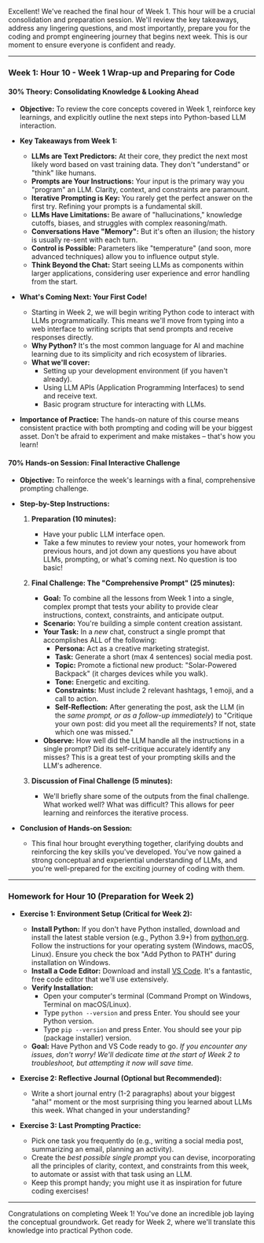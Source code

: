 Excellent\! We've reached the final hour of Week 1. This hour will be a crucial consolidation and preparation session. We'll review the key takeaways, address any lingering questions, and most importantly, prepare you for the coding and prompt engineering journey that begins next week. This is our moment to ensure everyone is confident and ready.

-----

### **Week 1: Hour 10 - Week 1 Wrap-up and Preparing for Code**

#### **30% Theory: Consolidating Knowledge & Looking Ahead**

  * **Objective:** To review the core concepts covered in Week 1, reinforce key learnings, and explicitly outline the next steps into Python-based LLM interaction.

  * **Key Takeaways from Week 1:**

      * **LLMs are Text Predictors:** At their core, they predict the next most likely word based on vast training data. They don't "understand" or "think" like humans.
      * **Prompts are Your Instructions:** Your input is the primary way you "program" an LLM. Clarity, context, and constraints are paramount.
      * **Iterative Prompting is Key:** You rarely get the perfect answer on the first try. Refining your prompts is a fundamental skill.
      * **LLMs Have Limitations:** Be aware of "hallucinations," knowledge cutoffs, biases, and struggles with complex reasoning/math.
      * **Conversations Have "Memory":** But it's often an illusion; the history is usually re-sent with each turn.
      * **Control is Possible:** Parameters like "temperature" (and soon, more advanced techniques) allow you to influence output style.
      * **Think Beyond the Chat:** Start seeing LLMs as components within larger applications, considering user experience and error handling from the start.

  * **What's Coming Next: Your First Code\!**

      * Starting in Week 2, we will begin writing Python code to interact with LLMs programmatically. This means we'll move from typing into a web interface to writing scripts that send prompts and receive responses directly.
      * **Why Python?** It's the most common language for AI and machine learning due to its simplicity and rich ecosystem of libraries.
      * **What we'll cover:**
          * Setting up your development environment (if you haven't already).
          * Using LLM APIs (Application Programming Interfaces) to send and receive text.
          * Basic program structure for interacting with LLMs.

  * **Importance of Practice:** The hands-on nature of this course means consistent practice with both prompting and coding will be your biggest asset. Don't be afraid to experiment and make mistakes – that's how you learn\!

#### **70% Hands-on Session: Final Interactive Challenge**

  * **Objective:** To reinforce the week's learnings with a final, comprehensive prompting challenge.

  * **Step-by-Step Instructions:**

    1.  **Preparation (10 minutes):**

          * Have your public LLM interface open.
          * Take a few minutes to review your notes, your homework from previous hours, and jot down any questions you have about LLMs, prompting, or what's coming next. No question is too basic\!

    3.  **Final Challenge: The "Comprehensive Prompt" (25 minutes):**

          * **Goal:** To combine all the lessons from Week 1 into a single, complex prompt that tests your ability to provide clear instructions, context, constraints, and anticipate output.
          * **Scenario:** You're building a simple content creation assistant.
          * **Your Task:** In a *new* chat, construct a single prompt that accomplishes ALL of the following:
              * **Persona:** Act as a creative marketing strategist.
              * **Task:** Generate a short (max 4 sentences) social media post.
              * **Topic:** Promote a fictional new product: "Solar-Powered Backpack" (it charges devices while you walk).
              * **Tone:** Energetic and exciting.
              * **Constraints:** Must include 2 relevant hashtags, 1 emoji, and a call to action.
              * **Self-Reflection:** After generating the post, ask the LLM (in the *same prompt, or as a follow-up immediately*) to "Critique your own post: did you meet all the requirements? If not, state which one was missed."
          * **Observe:** How well did the LLM handle all the instructions in a single prompt? Did its self-critique accurately identify any misses? This is a great test of your prompting skills and the LLM's adherence.

    4.  **Discussion of Final Challenge (5 minutes):**

          * We'll briefly share some of the outputs from the final challenge. What worked well? What was difficult? This allows for peer learning and reinforces the iterative process.

  * **Conclusion of Hands-on Session:**

      * This final hour brought everything together, clarifying doubts and reinforcing the key skills you've developed. You've now gained a strong conceptual and experiential understanding of LLMs, and you're well-prepared for the exciting journey of coding with them.

-----

### **Homework for Hour 10 (Preparation for Week 2)**

  * **Exercise 1: Environment Setup (Critical for Week 2):**
      * **Install Python:** If you don't have Python installed, download and install the latest stable version (e.g., Python 3.9+) from [python.org](https://www.python.org/downloads/). Follow the instructions for your operating system (Windows, macOS, Linux). Ensure you check the box "Add Python to PATH" during installation on Windows.
      * **Install a Code Editor:** Download and install [VS Code](https://code.visualstudio.com/download). It's a fantastic, free code editor that we'll use extensively.
      * **Verify Installation:**
          * Open your computer's terminal (Command Prompt on Windows, Terminal on macOS/Linux).
          * Type `python --version` and press Enter. You should see your Python version.
          * Type `pip --version` and press Enter. You should see your pip (package installer) version.
      * **Goal:** Have Python and VS Code ready to go. *If you encounter any issues, don't worry! We'll dedicate time at the start of Week 2 to troubleshoot, but attempting it now will save time.*

  * **Exercise 2: Reflective Journal (Optional but Recommended):**
      * Write a short journal entry (1-2 paragraphs) about your biggest "aha!" moment or the most surprising thing you learned about LLMs this week. What changed in your understanding?
  * **Exercise 3: Last Prompting Practice:**
      * Pick one task you frequently do (e.g., writing a social media post, summarizing an email, planning an activity).
      * Create the *best possible single prompt* you can devise, incorporating all the principles of clarity, context, and constraints from this week, to automate or assist with that task using an LLM.
      * Keep this prompt handy; you might use it as inspiration for future coding exercises\!

-----

Congratulations on completing Week 1\! You've done an incredible job laying the conceptual groundwork. Get ready for Week 2, where we'll translate this knowledge into practical Python code.